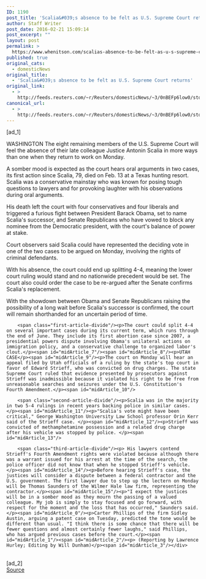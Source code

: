 ```yaml
---
ID: 1190
post_title: 'Scalia&#039;s absence to be felt as U.S. Supreme Court returns'
author: Staff Writer
post_date: 2016-02-21 15:09:14
post_excerpt: ""
layout: post
permalink: >
  https://www.whenitson.com/scalias-absence-to-be-felt-as-u-s-supreme-court-returns/
published: true
original_cats:
  - domesticNews
original_title:
  - 'Scalia&#039;s absence to be felt as U.S. Supreme Court returns'
original_link:
  - >
    http://feeds.reuters.com/~r/Reuters/domesticNews/~3/0nBEFp6low0/story01.htm
canonical_url:
  - >
    http://feeds.reuters.com/~r/Reuters/domesticNews/~3/0nBEFp6low0/story01.htm
---
```

 [ad_1]
<br><div id="articleText">
<span id="midArticle_start"/>

<span id="midArticle_0"/><span class="focusParagraph" readability="3"><p><span class="articleLocation">WASHINGTON</span> The eight remaining members of the U.S. Supreme Court will feel the absence of their late colleague Justice Antonin Scalia in more ways than one when they return to work on Monday.</p></span><span id="midArticle_1"/><p>A somber mood is expected as the court hears oral arguments in two cases, its first action since Scalia, 79, died on Feb. 13 at a Texas hunting resort. Scalia was a conservative mainstay who was known for posing tough questions to lawyers and for provoking laughter with his observations during oral arguments.</p><span id="midArticle_2"/><p>His death left the court with four conservatives and four liberals and triggered a furious fight between President Barack Obama, set to name Scalia's successor, and Senate Republicans who have vowed to block any nominee from the Democratic president, with the court's balance of power at stake. </p><span id="midArticle_3"/><p>Court observers said Scalia could have represented the deciding vote in one of the two cases to be argued on Monday, involving the rights of criminal defendants.</p><span id="midArticle_4"/><p>With his absence, the court could end up splitting 4-4, meaning the lower court ruling would stand and no nationwide precedent would be set. The court also could order the case to be re-argued after the Senate confirms Scalia's replacement.</p><span id="midArticle_5"/><p>With the showdown between Obama and Senate Republicans raising the possibility of a long wait before Scalia's successor is confirmed, the court will remain shorthanded for an uncertain period of time.</p><span id="midArticle_6"/>
        
        <span class="first-article-divide"/><p>The court could split 4-4 on several important cases during its current term, which runs through the end of June. They include its first abortion case since 2007, a presidential powers dispute involving Obama's unilateral actions on immigration policy, and a conservative challenge to organized labor's clout.</p><span id="midArticle_7"/><span id="midArticle_8"/><p>UTAH CASE</p><span id="midArticle_9"/><p>The court on Monday will hear an appeal filed by Utah officials of a ruling by the state's top court in favor of Edward Strieff, who was convicted on drug charges. The state Supreme Court ruled that evidence presented by prosecutors against Strieff was inadmissible because it violated his right to be free from unreasonable searches and seizures under the U.S. Constitution's Fourth Amendment.</p><span id="midArticle_10"/>
        
        <span class="second-article-divide"/><p>Scalia was in the majority in two 5-4 rulings in recent years backing police in similar cases.</p><span id="midArticle_11"/><p>"Scalia's vote might have been critical," George Washington University Law School professor Orin Kerr said of the Strieff case. </p><span id="midArticle_12"/><p>Strieff was convicted of methamphetamine possession and a related drug charge after his vehicle was stopped by police. </p><span id="midArticle_13"/>
        
        <span class="third-article-divide"/><p> His lawyers contend Strieff's Fourth Amendment rights were violated because although there was a warrant issued for his arrest at the time of the search, the police officer did not know that when he stopped Strieff's vehicle.</p><span id="midArticle_14"/><p>Before hearing Strieff's case, the justices will consider a dispute between a federal contractor and the U.S. government. The first lawyer due to step up the lectern on Monday will be Thomas Saunders of the Wilmer Hale law firm, representing the contractor.</p><span id="midArticle_15"/><p>"I expect the justices will be in a somber mood as they mourn the passing of a valued colleague. My job is simply to stay focused and go forward, with respect for the moment and the loss that has occurred," Saunders said.</p><span id="midArticle_0"/><p>Carter Phillips of the firm Sidley Austin, arguing a patent case on Tuesday, predicted the tone would be different than usual. "I think there is some chance that there will be fewer questions and almost certainly fewer laughs," said Phillips,  who has argued previous cases before the court.</p><span id="midArticle_1"/><span id="midArticle_2"/><p> (Reporting by Lawrence Hurley; Editing by Will Dunham)</p><span id="midArticle_3"/></div>
<br>[ad_2]
<br><a href="http://feeds.reuters.com/~r/Reuters/domesticNews/~3/0nBEFp6low0/story01.htm">Source </a>